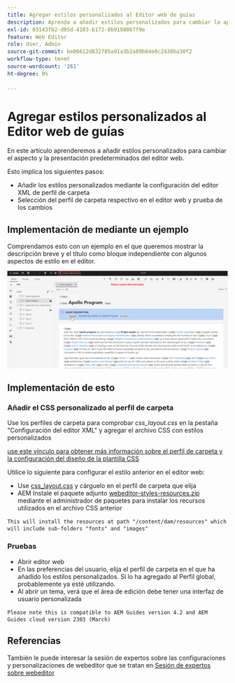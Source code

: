 ```yaml
---
title: Agregar estilos personalizados al Editor web de guías
description: Aprenda a añadir estilos personalizados para cambiar la apariencia del editor web de Guías.
exl-id: 03143fb2-d05d-4103-b172-8b91880b7f9e
feature: Web Editor
role: User, Admin
source-git-commit: be06612d832785a91a3b2a89b84e0c2438ba30f2
workflow-type: tm+mt
source-wordcount: '261'
ht-degree: 0%

---
```


# Agregar estilos personalizados al Editor web de guías

En este artículo aprenderemos a añadir estilos personalizados para cambiar el aspecto y la presentación predeterminados del editor web.

Esto implica los siguientes pasos:
- Añadir los estilos personalizados mediante la configuración del editor XML de perfil de carpeta
- Selección del perfil de carpeta respectivo en el editor web y prueba de los cambios


## Implementación de mediante un ejemplo

Comprendamos esto con un ejemplo en el que queremos mostrar la descripción breve y el título como bloque independiente con algunos aspectos de estilo en el editor.

![Vista previa del editor web con estilos personalizados](../../../assets/authoring/webeditor-customstyles-preview.png)


## Implementación de esto


### Añadir el CSS personalizado al perfil de carpeta

Use los perfiles de carpeta para comprobar *css_layout.css* en la pestaña &quot;Configuración del editor XML&quot; y agregar el archivo CSS con estilos personalizados

[use este vínculo para obtener más información sobre el perfil de carpeta y la configuración del diseño de la plantilla CSS](https://experienceleague.adobe.com/docs/experience-manager-guides-learn/videos/advanced-user-guide/editor-configuration.html?lang=en#customize-the-css-template-layout)

Utilice lo siguiente para configurar el estilo anterior en el editor web:
- Use [css_layout.css](../../../assets/authoring/webeditor-customstyles-css_layout.css) y cárguelo en el perfil de carpeta que elija
- AEM Instale el paquete adjunto [webeditor-styles-resources.zip](../../../assets/authoring/webeditor-styles-resources.zip) mediante el administrador de paquetes para instalar los recursos utilizados en el archivo CSS anterior

```
This will install the resources at path "/content/dam/resources" which will include sub-folders "fonts" and "images"
```


### Pruebas

- Abrir editor web
- En las preferencias del usuario, elija el perfil de carpeta en el que ha añadido los estilos personalizados. Si lo ha agregado al Perfil global, probablemente ya esté utilizando.
- Al abrir un tema, verá que el área de edición debe tener una interfaz de usuario personalizada

```
Please note this is compatible to AEM Guides version 4.2 and AEM Guides cloud version 2303 (March)
```


## Referencias

También le puede interesar la sesión de expertos sobre las configuraciones y personalizaciones de webeditor que se tratan en [Sesión de expertos sobre webeditor](https://experienceleague.adobe.com/docs/experience-manager-guides-learn/tutorials/knowledge-base/expert-session/webbased-authoring-jan2023.html?lang=en)
